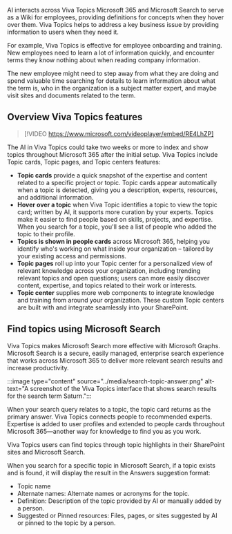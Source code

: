 AI interacts across Viva Topics Microsoft 365 and Microsoft Search to serve as a Wiki for employees, providing definitions for concepts when they hover over them. Viva Topics helps to address a key business issue by providing information to users when they need it.

For example, Viva Topics is effective for employee onboarding and training. New employees need to learn a lot of information quickly, and encounter terms they know nothing about when reading company information.  

The new employee might need to step away from what they are doing and spend valuable time searching for details to learn information about what the term is, who in the organization is a subject matter expert, and maybe visit sites and documents related to the term.  

## Overview Viva Topics features

> [!VIDEO https://www.microsoft.com/videoplayer/embed/RE4LhZP]

The AI in Viva Topics could take two weeks or more to index and show topics throughout Microsoft 365 after the initial setup. Viva Topics include Topic cards, Topic pages, and Topic centers features:  

- **Topic cards** provide a quick snapshot of the expertise and content related to a specific project or topic. Topic cards appear automatically when a topic is detected, giving you a description, experts, resources, and additional information.
- **Hover over a topic** when Viva Topic identifies a topic to view the topic card; written by AI, it supports more curation by your experts. Topics make it easier to find people based on skills, projects, and expertise. When you search for a topic, you'll see a list of people who added the topic to their profile. 
- **Topics is shown in people cards** across Microsoft 365, helping you identify who's working on what inside your organization – tailored by your existing access and permissions. 
- **Topic pages** roll up into your Topic center for a personalized view of relevant knowledge across your organization, including trending relevant topics and open questions; users can more easily discover content, expertise, and topics related to their work or interests.
- **Topic center** supplies more web components to integrate knowledge and training from around your organization. These custom Topic centers are built with and integrate seamlessly into your SharePoint.

## Find topics using Microsoft Search  

Viva Topics makes Microsoft Search more effective with Microsoft Graphs. Microsoft Search is a secure, easily managed, enterprise search experience that works across Microsoft 365 to deliver more relevant search results and increase productivity.  

:::image type="content" source="../media/search-topic-answer.png" alt-text="A screenshot of the Viva Topics interface that shows search results for the search term Saturn.":::

When your search query relates to a topic, the topic card returns as the primary answer. Viva Topics connects people to recommended experts. Expertise is added to user profiles and extended to people cards throughout Microsoft 365—another way for knowledge to find you as you work.

Viva Topics users can find topics through topic highlights in their SharePoint sites and Microsoft Search.  

When you search for a specific topic in Microsoft Search, if a topic exists and is found, it will display the result in the Answers suggestion format:

- Topic name
- Alternate names: Alternate names or acronyms for the topic.
- Definition: Description of the topic provided by AI or manually added by a person.
- Suggested or Pinned resources: Files, pages, or sites suggested by AI or pinned to the topic by a person.
